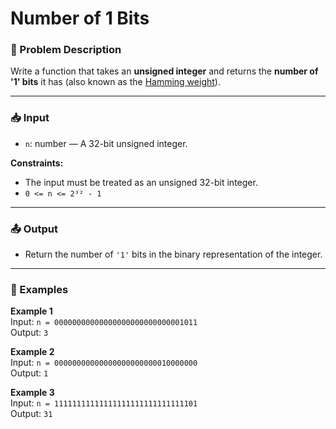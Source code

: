 # Number of 1 Bits

### 📝 Problem Description

Write a function that takes an **unsigned integer** and returns the **number of '1' bits** it has (also known as the [Hamming weight](https://en.wikipedia.org/wiki/Hamming_weight)).

---

### 📥 Input

-   `n`: number — A 32-bit unsigned integer.

**Constraints:**

-   The input must be treated as an unsigned 32-bit integer.
-   `0 <= n <= 2³² - 1`

---

### 📤 Output

-   Return the number of `'1'` bits in the binary representation of the integer.

---

### 🔁 Examples

**Example 1**  
Input: `n = 00000000000000000000000000001011`  
Output: `3`

**Example 2**  
Input: `n = 00000000000000000000000010000000`  
Output: `1`

**Example 3**  
Input: `n = 11111111111111111111111111111101`  
Output: `31`
